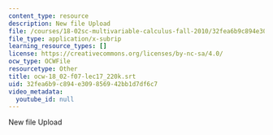 ```yaml
---
content_type: resource
description: New file Upload
file: /courses/18-02sc-multivariable-calculus-fall-2010/32fea6b9c894e309856942bb1d7df6c7_ocw-18_02-f07-lec17_220k.srt
file_type: application/x-subrip
learning_resource_types: []
license: https://creativecommons.org/licenses/by-nc-sa/4.0/
ocw_type: OCWFile
resourcetype: Other
title: ocw-18_02-f07-lec17_220k.srt
uid: 32fea6b9-c894-e309-8569-42bb1d7df6c7
video_metadata:
  youtube_id: null
---
```

New file Upload